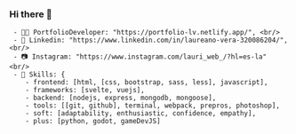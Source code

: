 ### Hi there 👋

     - 🐱‍💻 PortfolioDeveloper: "https://portfolio-lv.netlify.app/", <br/>
     - 👔 Linkedin: "https://www.linkedin.com/in/laureano-vera-320086204/", <br/>
     - 📷 Instagram: "https://www.instagram.com/lauri_web_/?hl=es-la" <br/>
     - 📘 Skills: {    
        - frontend: [html, [css, bootstrap, sass, less], javascript],  
        - frameworks: [svelte, vuejs],  
        - backend: [nodejs, express, mongodb, mongoose],   
        - tools: [[git, github], terminal, webpack, prepros, photoshop],  
        - soft: [adaptability, enthusiastic, confidence, empathy],  
        - plus: [python, godot, gameDevJS]   
